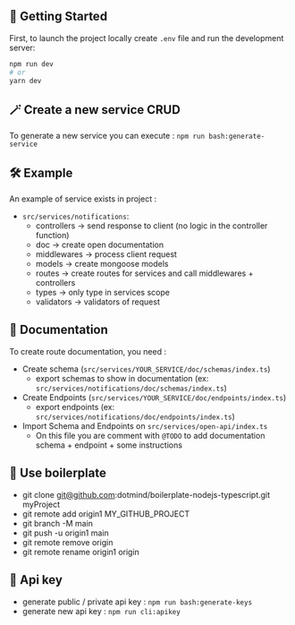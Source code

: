 ## 🚀 Getting Started

First, to launch the project locally create `.env` file and run the development server:

```bash
npm run dev
# or
yarn dev
```

## 🪄 Create a new service CRUD

To generate a new service you can execute : `npm run bash:generate-service`

## 🛠 Example

An example of service exists in project :
- `src/services/notifications`:
  - controllers -> send response to client (no logic in the controller function)
  - doc -> create open documentation
  - middlewares -> process client request
  - models -> create mongoose models
  - routes -> create routes for services and call middlewares + controllers
  - types -> only type in services scope
  - validators -> validators of request

## 🚚 Documentation

To create route documentation, you need :
- Create schema (`src/services/YOUR_SERVICE/doc/schemas/index.ts`)
  - export schemas to show in documentation (ex: `src/services/notifications/doc/schemas/index.ts`)
- Create Endpoints (`src/services/YOUR_SERVICE/doc/endpoints/index.ts`)
  - export endpoints (ex: `src/services/notifications/doc/endpoints/index.ts`)
- Import Schema and Endpoints on `src/services/open-api/index.ts`
  - On this file you are comment with `@TODO` to add documentation schema + endpoint + some instructions

## 🎉 Use boilerplate
- git clone git@github.com:dotmind/boilerplate-nodejs-typescript.git myProject
- git remote add origin1 MY_GITHUB_PROJECT
- git branch -M main
- git push -u origin1 main
- git remote remove origin
- git remote rename origin1 origin

## 🔑 Api key
- generate public / private api key : `npm run bash:generate-keys`
- generate new api key : `npm run cli:apikey`
